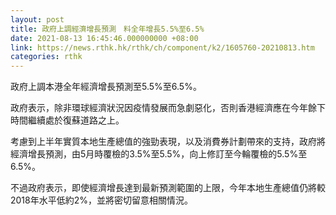 ```yaml
---
layout: post
title: 政府上調經濟增長預測　料全年增長5.5%至6.5%
date: 2021-08-13 16:45:46.000000000 +08:00
link: https://news.rthk.hk/rthk/ch/component/k2/1605760-20210813.htm
categories: rthk
---
```


政府上調本港全年經濟增長預測至5.5%至6.5%。

政府表示，除非環球經濟狀況因疫情發展而急劇惡化，否則香港經濟應在今年餘下時間繼續處於復蘇道路之上。

考慮到上半年實質本地生產總值的強勁表現，以及消費券計劃帶來的支持，政府將經濟增長預測，由5月時覆檢的3.5%至5.5%，向上修訂至今輪覆檢的5.5%至6.5%。

不過政府表示，即使經濟增長達到最新預測範圍的上限，今年本地生產總值仍將較2018年水平低約2%，並將密切留意相關情況。

